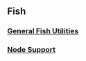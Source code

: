 ## Fish
### [General Fish Utilities](https://prykortech.github.io/fish/general)
### [Node Support](https://prykortech.github.io/fish/node)